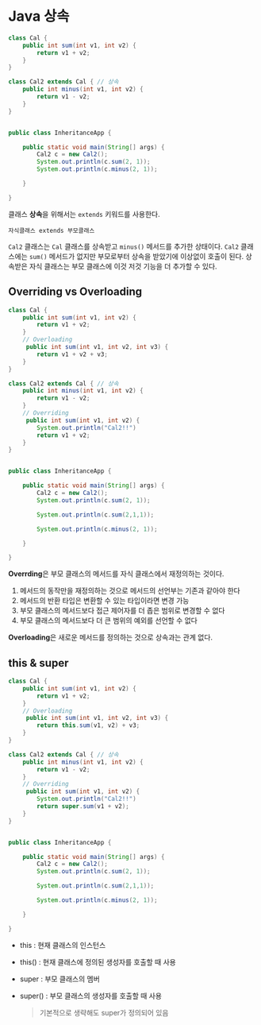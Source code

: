 # Java 상속

```java
class Cal {
    public int sum(int v1, int v2) {
        return v1 + v2;
    }
}

class Cal2 extends Cal { // 상속
    public int minus(int v1, int v2) {
        return v1 - v2;
    }
}


public class InheritanceApp {

    public static void main(String[] args) {
        Cal2 c = new Cal2();
        System.out.println(c.sum(2, 1));
        System.out.println(c.minus(2, 1));

    }

}
```

클래스 **상속**을 위해서는 `extends` 키워드를 사용한다.
```
자식클래스 extends 부모클래스
```
`Cal2` 클래스는 `Cal` 클래스를 상속받고 `minus()` 메서드를 추가한 상태이다. `Cal2` 클래스에는 `sum()` 메서드가 없지만 부모로부터 상속을 받았기에 이상없이 호출이 된다. 상속받은 자식 클래스는 부모 클래스에 이것 저것 기능을 더 추가할 수 있다.

## Overriding vs Overloading

```java
class Cal {
    public int sum(int v1, int v2) {
        return v1 + v2;
    }
    // Overloading
     public int sum(int v1, int v2, int v3) {
        return v1 + v2 + v3;
    }
}

class Cal2 extends Cal { // 상속
    public int minus(int v1, int v2) {
        return v1 - v2;
    }
    // Overriding
     public int sum(int v1, int v2) {
        System.out.println("Cal2!!")
        return v1 + v2;
    }
}


public class InheritanceApp {

    public static void main(String[] args) {
        Cal2 c = new Cal2();
        System.out.println(c.sum(2, 1));

        System.out.println(c.sum(2,1,1));

        System.out.println(c.minus(2, 1));

    }

}
```

**Overrding**은 부모 클래스의 메서드를 자식 클래스에서 재정의하는 것이다.

1. 메서드의 동작만을 재정의하는 것으로 메서드의 선언부는 기존과 같아야 한다
2. 메서드의 반환 타입은 변환할 수 있는 타입이라면 변경 가능
3. 부모 클래스의 메서드보다 접근 제어자를 더 좁은 범위로 변경할 수 없다
4. 부모 클래스의 메서드보다 더 큰 범위의 예외를 선언할 수 없다

**Overloading**은 새로운 메서드를 정의하는 것으로 상속과는 관계 없다.

## this & super

```java
class Cal {
    public int sum(int v1, int v2) {
        return v1 + v2;
    }
    // Overloading
     public int sum(int v1, int v2, int v3) {
        return this.sum(v1, v2) + v3;
    }
}

class Cal2 extends Cal { // 상속
    public int minus(int v1, int v2) {
        return v1 - v2;
    }
    // Overriding
     public int sum(int v1, int v2) {
        System.out.println("Cal2!!")
        return super.sum(v1 + v2);
    }
}


public class InheritanceApp {

    public static void main(String[] args) {
        Cal2 c = new Cal2();
        System.out.println(c.sum(2, 1));

        System.out.println(c.sum(2,1,1));

        System.out.println(c.minus(2, 1));

    }

}
```

- this : 현재 클래스의 인스턴스

- this() : 현재 클래스에 정의된 생성자를 호출할 때 사용
- super : 부모 클래스의 멤버
- super() : 부모 클래스의 생성자를 호출할 때 사용
    > 기본적으로 생략해도 super가 정의되어 있음

